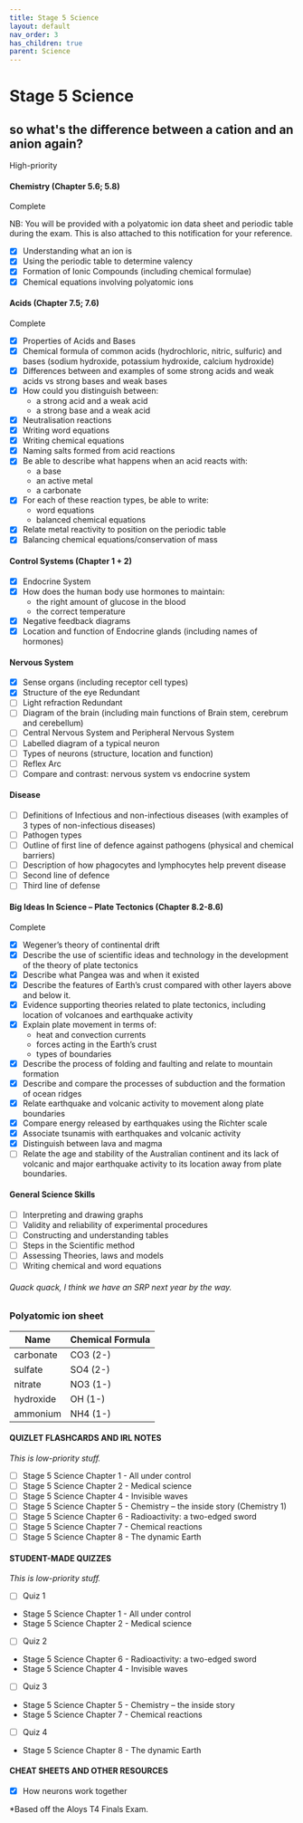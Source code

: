 ```yaml
---
title: Stage 5 Science
layout: default
nav_order: 3
has_children: true
parent: Science
---
```


# Stage 5 Science

## so what's the difference between a cation and an anion again?

<label class="label label-red">High-priority</label>

#### Chemistry (Chapter 5.6; 5.8) 
<label class="label label-green">Complete</label>

NB: You will be provided with a polyatomic ion data sheet and periodic table during the exam. This is also attached to this notification for your reference.

- [x] Understanding what an ion is
- [x] Using the periodic table to determine valency
- [x] Formation of Ionic Compounds (including chemical formulae)
- [x] Chemical equations involving polyatomic ions 

#### Acids (Chapter 7.5; 7.6)
<label class="label label-green">Complete</label>

- [x] Properties of Acids and Bases
- [x] Chemical formula of common acids (hydrochloric, nitric, sulfuric) and bases (sodium hydroxide, potassium hydroxide, calcium hydroxide)
- [x] Differences between and examples of some strong acids and weak acids vs strong bases and weak bases
- [x] How could you distinguish between:
    - a strong acid and a weak acid
    - a strong base and a weak acid
- [x] Neutralisation reactions
- [x] Writing word equations
- [x] Writing chemical equations
- [x] Naming salts formed from acid reactions
- [x] Be able to describe what happens when an acid reacts with:
    - a base
    - an active metal
    - a carbonate
- [x] For each of these reaction types, be able to write:
    - word equations
	- balanced chemical equations
- [x] Relate metal reactivity to position on the periodic table
- [x] Balancing chemical equations/conservation of mass 
 
#### Control Systems (Chapter 1 + 2)
- [x] Endocrine System
- [x] How does the human body use hormones to maintain:
    - the right amount of glucose in the blood
    - the correct temperature
- [x] Negative feedback diagrams
- [x] Location and function of Endocrine glands (including names of hormones)

#### Nervous System
- [x] Sense organs (including receptor cell types)
- [x] Structure of the eye <label class="label label-yellow">Redundant</label>
- [ ] Light refraction <label class="label label-yellow">Redundant</label>
- [ ] Diagram of the brain (including main functions of Brain stem, cerebrum and cerebellum)
- [ ] Central Nervous System and Peripheral Nervous System
- [ ] Labelled diagram of a typical neuron
- [ ] Types of neurons (structure, location and function)
- [ ] Reflex Arc
- [ ] Compare and contrast: nervous system vs endocrine system

#### Disease
- [ ] Definitions of Infectious and non-infectious diseases (with examples of 3 types of non-infectious diseases)
- [ ] Pathogen types
- [ ] Outline of first line of defence against pathogens (physical and chemical barriers)
- [ ] Description of how phagocytes and lymphocytes help prevent disease
- [ ] Second line of defence
- [ ] Third line of defense

#### Big Ideas In Science – Plate Tectonics (Chapter 8.2-8.6)
<label class="label label-green">Complete</label>

- [x] Wegener’s theory of continental drift
- [x] Describe the use of scientific ideas and technology in the development of the theory of plate tectonics
- [x] Describe what Pangea was and when it existed
- [x] Describe the features of Earth’s crust compared with other layers above and below it.
- [x] Evidence supporting theories related to plate tectonics, including location of volcanoes and earthquake activity
- [x] Explain plate movement in terms of:
 	- heat and convection currents
	- forces acting in the Earth’s crust
	- types of boundaries
- [x] Describe the process of folding and faulting and relate to mountain formation	
- [x] Describe and compare the processes of subduction and the formation of ocean ridges
- [x] Relate earthquake and volcanic activity to movement along plate boundaries
- [x] Compare energy released by earthquakes using the Richter scale
- [x] Associate tsunamis with earthquakes and volcanic activity
- [x] Distinguish between lava and magma
- [ ] Relate the age and stability of the Australian continent and its lack of volcanic and major earthquake activity to its location away from plate boundaries.

#### General Science Skills
- [ ] Interpreting and drawing graphs
- [ ] Validity and reliability of experimental procedures
- [ ] Constructing  and understanding tables
- [ ] Steps in the Scientific method
- [ ] Assessing Theories, laws and models
- [ ] Writing chemical and word equations

###### Quack quack, I think we have an SRP next year by the way.

### Polyatomic ion sheet

| Name      | Chemical Formula |
|-----------|------------------|
| carbonate | CO3 (2-)         |
| sulfate   | SO4 (2-)         |
| nitrate   | NO3 (1-)         |
| hydroxide | OH (1-)          |
| ammonium  | NH4 (1-)         |

#### QUIZLET FLASHCARDS AND IRL NOTES

*This is low-priority stuff.*

- [ ] Stage 5 Science Chapter 1 - All under control
- [ ] Stage 5 Science Chapter 2 - Medical science
- [ ] Stage 5 Science Chapter 4 - Invisible waves
- [ ] Stage 5 Science Chapter 5 - Chemistry – the inside story (Chemistry 1) 
- [ ] Stage 5 Science Chapter 6 - Radioactivity: a two-edged sword
- [ ] Stage 5 Science Chapter 7 - Chemical reactions
- [ ] Stage 5 Science Chapter 8 - The dynamic Earth

#### STUDENT-MADE QUIZZES

*This is low-priority stuff.*

- [ ] Quiz 1 
- Stage 5 Science Chapter 1 - All under control
- Stage 5 Science Chapter 2 - Medical science

- [ ] Quiz 2 
- Stage 5 Science Chapter 6 - Radioactivity: a two-edged sword
- Stage 5 Science Chapter 4 - Invisible waves

- [ ] Quiz 3            
- Stage 5 Science Chapter 5 - Chemistry – the inside story
- Stage 5 Science Chapter 7 - Chemical reactions

- [ ] Quiz 4        
- Stage 5 Science Chapter 8 - The dynamic Earth

#### CHEAT SHEETS AND OTHER RESOURCES

- [x] How neurons work together 

*Based off the Aloys T4 Finals Exam. 
